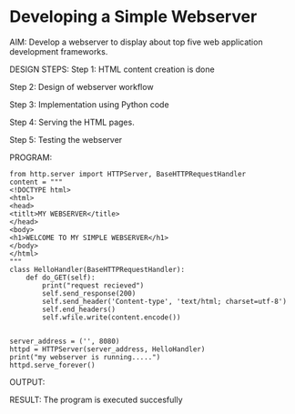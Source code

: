 # Developing a Simple Webserver

AIM:
Develop a webserver to display about top five web application development frameworks.

DESIGN STEPS:
Step 1:
HTML content creation is done

Step 2:
Design of webserver workflow

Step 3:
Implementation using Python code

Step 4:
Serving the HTML pages.

Step 5:
Testing the webserver

PROGRAM:
```
from http.server import HTTPServer, BaseHTTPRequestHandler
content = """
<!DOCTYPE html>
<html>
<head>
<titlt>MY WEBSERVER</title>
</head>
<body>
<h1>WELCOME TO MY SIMPLE WEBSERVER</h1>
</body>
</html>
"""
class HelloHandler(BaseHTTPRequestHandler):
    def do_GET(self):
        print("request recieved")
        self.send_response(200)
        self.send_header('Content-type', 'text/html; charset=utf-8')
        self.end_headers()
        self.wfile.write(content.encode())


server_address = ('', 8080)
httpd = HTTPServer(server_address, HelloHandler)
print("my webserver is running.....")
httpd.serve_forever()
```
OUTPUT:


RESULT:
The program is executed succesfully

